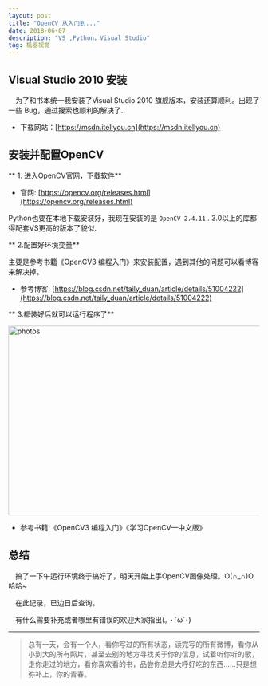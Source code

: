 ```yaml
---
layout: post
title: "OpenCV 从入门到..."
date: 2018-06-07 
description: "VS ,Python，Visual Studio"
tag: 机器视觉
---   
```





## Visual Studio 2010 安装


　为了和书本统一我安装了Visual Studio 2010 旗舰版本，安装还算顺利。出现了一些 Bug，通过搜索也顺利的解决了..        
 - 下载网站：[https://msdn.itellyou.cn](https://msdn.itellyou.cn)       

##  安装并配置OpenCV            

   
** 1. 进入OpenCV官网，下载软件**     

- 官网: [https://opencv.org/releases.html](https://opencv.org/releases.html)       

Python也要在本地下载安装好，我现在安装的是 `OpenCV 2.4.11` . 3.0以上的库都得配套VS更高的版本了貌似.   

** 2.配置好环境变量**       

主要是参考书籍《OpenCV3 编程入门》来安装配置，遇到其他的问题可以看博客来解决掉。
- 参考博客: [https://blog.csdn.net/taily_duan/article/details/51004222](https://blog.csdn.net/taily_duan/article/details/51004222)       


** 3.都装好后就可以运行程序了**    


<img src="http://omjh2j5h3.bkt.clouddn.com/hello%20OpenCV.png" width="630" height="380" alt="photos"/>

- 参考书籍:《OpenCV3 编程入门》《学习OpenCV—中文版》 

## 总结


&emsp;搞了一下午运行环境终于搞好了，明天开始上手OpenCV图像处理。O(∩_∩)O哈哈~             

&emsp;在此记录，已边日后查询。

&emsp;有什么需要补充或者哪里有错误的欢迎大家指出(｡・`ω´･)        


           
----------
>  总有一天，会有一个人，看你写过的所有状态，读完写的所有微博，看你从小到大的所有照片，甚至去别的地方寻找关于你的信息，试着听你听的歌，走你走过的地方，看你喜欢看的书，品尝你总是大呼好吃的东西……只是想弥补上，你的青春。


<br>


